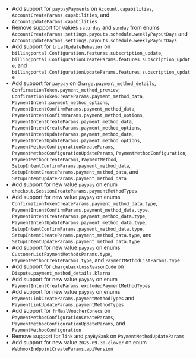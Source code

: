* Add support for `paypayPayments` on `Account.capabilities`, `AccountCreateParams.capabilities`, and `AccountUpdateParams.capabilities`
* Remove support for values `saturday` and `sunday` from enums `AccountCreateParams.settings.payouts.schedule.weeklyPayoutDays` and `AccountUpdateParams.settings.payouts.schedule.weeklyPayoutDays`
* Add support for `trialUpdateBehavior` on `billingportal.Configuration.features.subscription_update`, `billingportal.ConfigurationCreateParams.features.subscription_update`, and `billingportal.ConfigurationUpdateParams.features.subscription_update`
* Add support for `paypay` on `Charge.payment_method_details`, `ConfirmationToken.payment_method_preview`, `ConfirmationTokenCreateParams.payment_method_data`, `PaymentIntent.payment_method_options`, `PaymentIntentConfirmParams.payment_method_data`, `PaymentIntentConfirmParams.payment_method_options`, `PaymentIntentCreateParams.payment_method_data`, `PaymentIntentCreateParams.payment_method_options`, `PaymentIntentUpdateParams.payment_method_data`, `PaymentIntentUpdateParams.payment_method_options`, `PaymentMethodConfigurationCreateParams`, `PaymentMethodConfigurationUpdateParams`, `PaymentMethodConfiguration`, `PaymentMethodCreateParams`, `PaymentMethod`, `SetupIntentConfirmParams.payment_method_data`, `SetupIntentCreateParams.payment_method_data`, and `SetupIntentUpdateParams.payment_method_data`
* Add support for new value `paypay` on enum `checkout.SessionCreateParams.paymentMethodTypes`
* Add support for new value `paypay` on enums `ConfirmationTokenCreateParams.payment_method_data.type`, `PaymentIntentConfirmParams.payment_method_data.type`, `PaymentIntentCreateParams.payment_method_data.type`, `PaymentIntentUpdateParams.payment_method_data.type`, `SetupIntentConfirmParams.payment_method_data.type`, `SetupIntentCreateParams.payment_method_data.type`, and `SetupIntentUpdateParams.payment_method_data.type`
* Add support for new value `paypay` on enums `CustomerListPaymentMethodsParams.type`, `PaymentMethodCreateParams.type`, and `PaymentMethodListParams.type`
* Add support for `chargebackLossReasonCode` on `Dispute.payment_method_details.klarna`
* Add support for new value `paypay` on enum `PaymentIntentCreateParams.excludedPaymentMethodTypes`
* Add support for new value `paypay` on enums `PaymentLinkCreateParams.paymentMethodTypes` and `PaymentLinkUpdateParams.paymentMethodTypes`
* Add support for `frMealVoucherConecs` on `PaymentMethodConfigurationCreateParams`, `PaymentMethodConfigurationUpdateParams`, and `PaymentMethodConfiguration`
* Remove support for `link` and `payByBank` on `PaymentMethodUpdateParams`
* Add support for new value `2025-09-30.clover` on enum `WebhookEndpointCreateParams.apiVersion`
